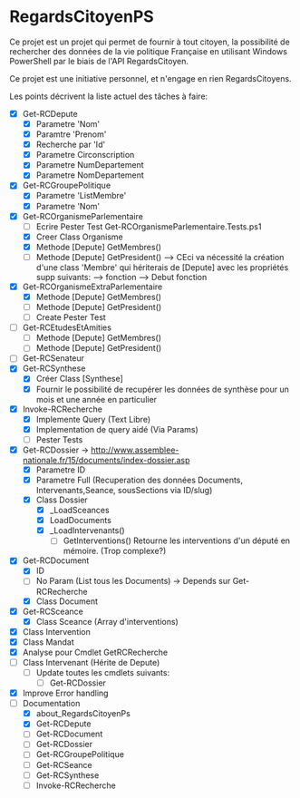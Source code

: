 # RegardsCitoyenPS

Ce projet est un projet qui permet de fournir à tout citoyen, la possibilité de rechercher des données de la vie politique Française en utilisant Windows PowerShell par le biais de l'API RegardsCitoyen.

Ce projet est une initiative personnel, et n'engage en rien RegardsCitoyens.

Les points décrivent la liste actuel des tâches à faire:

- [X] Get-RCDepute
    - [X] Parametre 'Nom'
    - [X] Paramtre 'Prenom'
    - [X] Recherche par 'Id'
    - [X] Parametre Circonscription
    - [X] Parametre NumDepartement
    - [X] Parametre NomDepartement
- [X] Get-RCGroupePolitique
    - [X] Parametre 'ListMembre'
    - [X] Parametre 'Nom'
- [X] Get-RCOrganismeParlementaire
    - [ ] Ecrire Pester Test Get-RCOrganismeParlementaire.Tests.ps1
    - [X] Creer Class Organisme
    - [X] Methode [Depute] GetMembres() 
    - [ ] Methode [Depute] GetPresident() 
        --> CEci va nécessité la création d'une class 'Membre' qui hériterais de [Depute] avec les propriétés supp suivants:
            --> fonction
            --> Debut fonction
- [X] Get-RCOrganismeExtraParlementaire
    - [X] Methode [Depute] GetMembres() 
    - [ ] Methode [Depute] GetPresident()
    - [ ] Create Pester Test
- [ ] Get-RCEtudesEtAmities
    - [ ] Methode [Depute] GetMembres() 
    - [ ] Methode [Depute] GetPresident()
- [ ] Get-RCSenateur
- [X] Get-RCSynthese
    - [X] Créer Class [Synthese]
    - [X] Fournir le possibilité de recupérer les données de synthèse pour un mois et une année en particulier
- [X] Invoke-RCRecherche
    - [X] Implemente Query (Text Libre)
    - [X] Implementation de query aidé (Via Params)
    - [ ] Pester Tests
- [X] Get-RCDossier -> http://www.assemblee-nationale.fr/15/documents/index-dossier.asp
    - [X] Parametre ID
    - [X] Parametre Full (Recuperation des données Documents, Intervenants,Seance, sousSections via ID/slug)
    - [X] Class Dossier
        - [X] _LoadSceances
        - [X] LoadDocuments
        - [X] _LoadIntervenants()
            - [ ] GetInterventions()
                Retourne les interventions d'un député en mémoire. (Trop complexe?)
- [X] Get-RCDocument
    - [X] ID
    - [ ] No Param (List tous les Documents) -> Depends sur Get-RCRecherche
    - [X] Class Document
- [X] Get-RCSceance
   - [X] Class Sceance (Array d'interventions)
- [X] Class Intervention
- [X] Class Mandat
- [X] Analyse pour Cmdlet GetRCRecherche
- [ ] Class Intervenant (Hérite de Depute)
    - [ ] Update toutes les cmdlets suivants:
        - [ ] Get-RCDossier
- [X] Improve Error handling
- [ ] Documentation
    - [X] about_RegardsCitoyenPs
    - [X] Get-RCDepute
    - [ ] Get-RCDocument
    - [ ] Get-RCDossier
    - [ ] Get-RCGroupePolitique
    - [ ] Get-RCSeance
    - [ ] Get-RCSynthese
    - [ ] Invoke-RCRecherche

